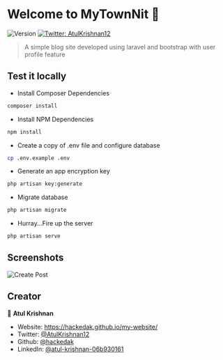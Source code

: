 # Welcome to MyTownNit 👋
![Version](https://img.shields.io/badge/version-1.0-blue.svg?cacheSeconds=2592000)
[![Twitter: AtulKrishnan12](https://img.shields.io/twitter/follow/AtulKrishnan12.svg?style=social)](https://twitter.com/AtulKrishnan12)

> A simple blog site developed using laravel and bootstrap with user profile feature

## Test it locally


* Install Composer Dependencies
```sh
composer install
```
* Install NPM Dependencies
```sh
npm install
```
* Create a copy of .env file and configure database
```sh
cp .env.example .env
```
* Generate an app encryption key
```sh
php artisan key:generate
```
* Migrate database
```sh
php artisan migrate
```
* Hurray...Fire up the server
```sh
php artisan serve
```

## Screenshots
![Create Post](https://drive.google.com/file/d/1r6_BODP19696CaH9G7uzbJXX6OXKE_xz/preview)

## Creator

👤 **Atul Krishnan**

* Website: https://hackedak.github.io/my-website/
* Twitter: [@AtulKrishnan12](https://twitter.com/AtulKrishnan12)
* Github: [@hackedak](https://github.com/hackedak)
* LinkedIn: [@atul-krishnan-06b930161](https://linkedin.com/in/atul-krishnan-06b930161)



